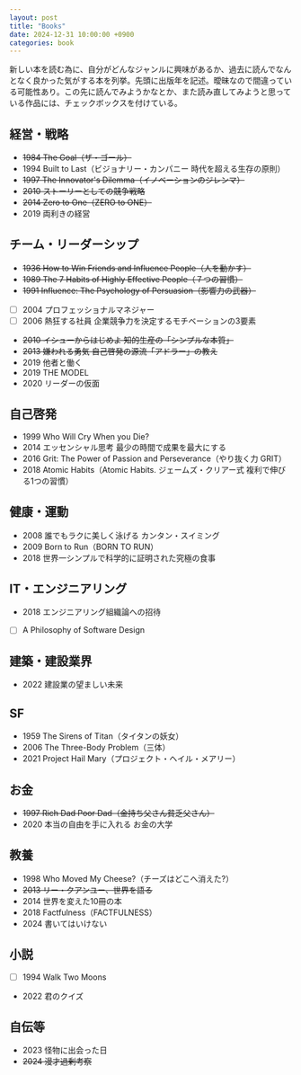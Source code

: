 ```yaml
---
layout: post
title: "Books"
date: 2024-12-31 10:00:00 +0900
categories: book
---
```


新しい本を読む為に、自分がどんなジャンルに興味があるか、過去に読んでなんとなく良かった気がする本を列挙。先頭に出版年を記述。曖昧なので間違っている可能性あり。この先に読んでみようかなとか、また読み直してみようと思っている作品には、チェックボックスを付けている。

## 経営・戦略
- ~~1984 The Goal（ザ・ゴール）~~
- 1994 Built to Last（ビジョナリー・カンパニー 時代を超える生存の原則）
- ~~1997 The Innovator's Dilemma（イノベーションのジレンマ）~~
- ~~2010 ストーリーとしての競争戦略~~
- ~~2014 Zero to One（ZERO to ONE）~~
- 2019 両利きの経営

## チーム・リーダーシップ
- ~~1936 How to Win Friends and Influence People（人を動かす）~~
- ~~1989 The 7 Habits of Highly Effective People（７つの習慣）~~
- ~~1991 Influence: The Psychology of Persuasion（影響力の武器）~~
- [ ] 2004 プロフェッショナルマネジャー
- [ ] 2006 熱狂する社員 企業競争力を決定するモチベーションの3要素
- ~~2010 イシューからはじめよ 知的生産の「シンプルな本質」~~
- ~~2013 嫌われる勇気 自己啓発の源流「アドラー」の教え~~
- 2019 他者と働く
- 2019 THE MODEL
- 2020 リーダーの仮面

## 自己啓発
- 1999 Who Will Cry When you Die?
- 2014 エッセンシャル思考 最少の時間で成果を最大にする
- 2016 Grit: The Power of Passion and Perseverance（やり抜く力 GRIT）
- 2018 Atomic Habits（Atomic Habits. ジェームズ・クリアー式 複利で伸びる1つの習慣）

## 健康・運動
- 2008 誰でもラクに美しく泳げる カンタン・スイミング
- 2009 Born to Run（BORN TO RUN）
- 2018 世界一シンプルで科学的に証明された究極の食事

## IT・エンジニアリング
- 2018 エンジニアリング組織論への招待
- [ ] A Philosophy of Software Design

## 建築・建設業界
- 2022 建設業の望ましい未来

## SF
- 1959 The Sirens of Titan（タイタンの妖女）
- 2006 The Three-Body Problem（三体）
- 2021 Project Hail Mary（プロジェクト・ヘイル・メアリー）

## お金
- ~~1997 Rich Dad Poor Dad（金持ち父さん貧乏父さん）~~
- 2020 本当の自由を手に入れる お金の大学

## 教養
- 1998 Who Moved My Cheese?（チーズはどこへ消えた?）
- ~~2013 リー・クアンユー、世界を語る~~
- 2014 世界を変えた10冊の本
- 2018 Factfulness（FACTFULNESS）
- 2024 書いてはいけない

## 小説
- [ ] 1994 Walk Two Moons
- 2022 君のクイズ

## 自伝等
- 2023 怪物に出会った日
- ~~2024 漫才過剰考察~~
